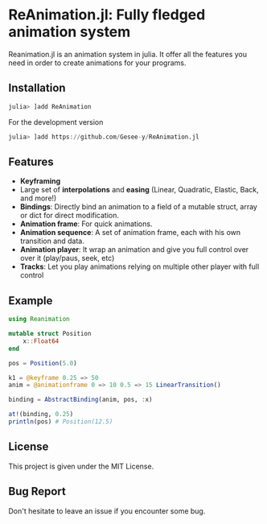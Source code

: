 # ReAnimation.jl: Fully fledged animation system

Reanimation.jl is an animation system in julia. It offer all the features you need in order to create animations 
for your programs.

## Installation

```julia
julia> ]add ReAnimation
```

For the development version

```julia
julia> ]add https://github.com/Gesee-y/ReAnimation.jl
```

## Features

* **Keyframing**
* Large set of **interpolations** and **easing** (Linear, Quadratic, Elastic, Back, and more!)
* **Bindings**: Directly bind an animation to a field of a mutable struct, array or dict for direct modification.
* **Animation frame**: For quick animations.
* **Animation sequence**: A set of animation frame, each with his own transition and data.
* **Animation player**: It wrap an animation and give you full control over over it (play/paus, seek, etc)
* **Tracks**: Let you play animations relying on multiple other player with full control

## Example

```julia
using Reanimation

mutable struct Position
	x::Float64
end

pos = Position(5.0)

k1 = @keyframe 0.25 => 50
anim = @animationframe 0 => 10 0.5 => 15 LinearTransition()

binding = AbstractBinding(anim, pos, :x)

at!(binding, 0.25)
println(pos) # Position(12.5)
```

## License

This project is given under the MIT License.

## Bug Report

Don't hesitate to leave an issue if you encounter some bug.